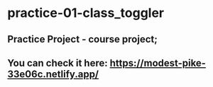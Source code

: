 # practice-01-class_toggler

## Practice Project - course project;
## You can check it here: https://modest-pike-33e06c.netlify.app/
